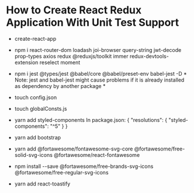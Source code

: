 # How to Create React Redux Application With Unit Test Support 
- create-react-app
- npm i react-router-dom loadash joi-browser query-string jwt-decode prop-types axios redux @reduxjs/toolkit immer redux-devtools-extension reselect moment
- npm i jest @types/jest @babel/core @babel/preset-env babel-jest -D    * Note: jest and babel-jest might cause problems if it is already installed as dependency by another package *
- touch config.json
- touch globalConsts.js
- yarn add styled-components
      In package.json:
      {
        "resolutions": {
          "styled-components": "^5"
        }
      }

- yarn add bootstrap
- yarn add @fortawesome/fontawesome-svg-core @fortawesome/free-solid-svg-icons @fortawesome/react-fontawesome
- npm install --save @fortawesome/free-brands-svg-icons @fortawesome/free-regular-svg-icons
- yarn add react-toastify
